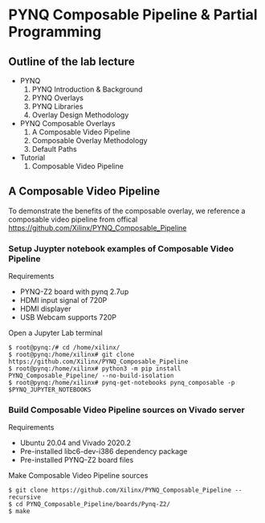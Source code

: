 # PYNQ Composable Pipeline & Partial Programming

## Outline of the lab lecture
* PYNQ
  1. PYNQ Introduction & Background
  2. PYNQ Overlays 
  3. PYNQ Libraries
  4. Overlay Design Methodology
* PYNQ Composable Overlays
  1. A Composable Video Pipeline
  2. Composable Overlay Methodology
  3. Default Paths
* Tutorial
  1. Composable Video Pipeline 

## A Composable Video Pipeline
To demonstrate the benefits of the composable overlay, we reference a composable video pipeline from offical
https://github.com/Xilinx/PYNQ_Composable_Pipeline

### Setup Juypter notebook examples of Composable Video Pipeline
Requirements
* PYNQ-Z2 board with pynq 2.7up
* HDMI input signal of 720P
* HDMI displayer
* USB Webcam supports 720P

Open a Jupyter Lab terminal

    $ root@pynq:/# cd /home/xilinx/
    $ root@pynq:/home/xilinx# git clone https://github.com/Xilinx/PYNQ_Composable_Pipeline
    $ root@pynq:/home/xilinx# python3 -m pip install PYNQ_Composable_Pipeline/ --no-build-isolation
    $ root@pynq:/home/xilinx# pynq-get-notebooks pynq_composable -p $PYNQ_JUPYTER_NOTEBOOKS

### Build Composable Video Pipeline sources on Vivado server
Requirements
* Ubuntu 20.04 and Vivado 2020.2
* Pre-installed libc6-dev-i386 dependency package 
* Pre-installed PYNQ-Z2 board files

Make Composable Video Pipeline sources

    $ git clone https://github.com/Xilinx/PYNQ_Composable_Pipeline --recursive
    $ cd PYNQ_Composable_Pipeline/boards/Pynq-Z2/
    $ make
